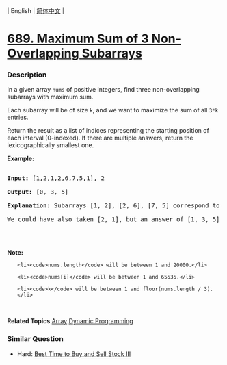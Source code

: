 | English | [简体中文](README.md) |

# [689. Maximum Sum of 3 Non-Overlapping Subarrays](https://leetcode-cn.com/problems/maximum-sum-of-3-non-overlapping-subarrays)
 ### Description
<p>In a given array <code>nums</code> of positive integers, find three non-overlapping subarrays with maximum sum.</p>

<p>Each subarray will be of size <code>k</code>, and we want to maximize the sum of all <code>3*k</code> entries.</p>

<p>Return the result as a list of indices representing the starting position of each interval (0-indexed). If there are multiple answers, return the lexicographically smallest one.</p>

<p><b>Example:</b></p>

<pre>
<b>Input:</b> [1,2,1,2,6,7,5,1], 2
<b>Output:</b> [0, 3, 5]
<b>Explanation:</b> Subarrays [1, 2], [2, 6], [7, 5] correspond to the starting indices [0, 3, 5].
We could have also taken [2, 1], but an answer of [1, 3, 5] would be lexicographically larger.
</pre>

<p>&nbsp;</p>

<p><b>Note:</b></p>

<ul>
	<li><code>nums.length</code> will be between 1 and 20000.</li>
	<li><code>nums[i]</code> will be between 1 and 65535.</li>
	<li><code>k</code> will be between 1 and floor(nums.length / 3).</li>
</ul>

<p>&nbsp;</p>

**Related Topics**  [Array](https://leetcode-cn.com/tag/array) [Dynamic Programming](https://leetcode-cn.com/tag/dynamic-programming) 

### Similar Question
 - Hard:	[Best Time to Buy and Sell Stock III](https://leetcode-cn.com/problems/best-time-to-buy-and-sell-stock-iii) 
